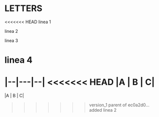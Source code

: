 # LETTERS

<<<<<<< HEAD
linea 1

linea 2

linea 3

linea 4
=======
|--|---|--|
<<<<<<< HEAD
|A | B | C|  
=======
|A | B | C|
>>>>>>> version_1
>>>>>>> parent of ec0a2d0... added linea 2
